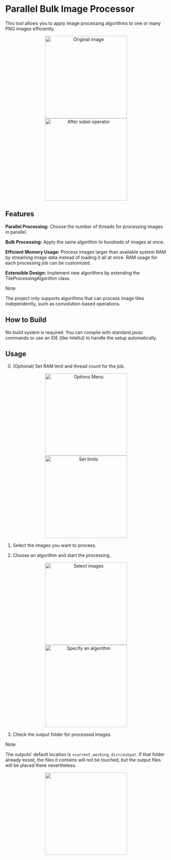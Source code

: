# Parallel Bulk Image Processor

This tool allows you to apply image processing algorithms to one or many PNG images efficiently.

<p align="center">
  <img src="https://github.com/user-attachments/assets/83c610a1-6b31-4aa5-8c9d-29192eeb81c9" width="256" alt="Original image">
  <img src="https://github.com/user-attachments/assets/d37e8801-9b7c-43fc-ad3e-f9f4db1d3f83" width="256" alt="After sobel operator">
</p>

## Features

__Parallel Processing:__ Choose the number of threads for processing images in parallel.

__Bulk Processing:__ Apply the same algorithm to hundreds of images at once.

__Efficient Memory Usage:__ Process images larger than available system RAM by streaming image data instead of loading it all at once. RAM usage for each processing job can be customized.

__Extensible Design:__ Implement new algorithms by extending the TileProcessingAlgorithm class.

>[!NOTE]  
>The project only supports algorithms that can process image tiles independently, such as convolution-based operations.


## How to Build

No build system is required. You can compile with standard javac commands or use an IDE (like IntelliJ) to handle the setup automatically.
## Usage

0. (Optional) Set RAM limit and thread count for the job.

<p align="center">
  <img src="https://github.com/user-attachments/assets/597e0943-2e83-42af-829d-117f7c3f6e10" width="256" alt="Options Menu">
  <img src="https://github.com/user-attachments/assets/2f3a4d3d-de96-4ec5-944f-101d0eaa96d7" width="256" alt="Set limits">
</p>

1. Select the images you want to process.

3. Choose an algorithm and start the processing.

<p align="center">
  <img src="https://github.com/user-attachments/assets/7f0d7a17-f48b-487c-8d9b-c7cc9f0d445c" width="256" alt="Select images">
  <img src="https://github.com/user-attachments/assets/19f46c10-ad12-44c9-b1de-6ea5ac49bafd" width="256" alt="Specify an algorithm">
</p>


3. Check the output folder for processed images.
>[!NOTE]
>The outputs' default location is `<current_working_dir>/output`.
>If that folder already exsist, the files it contains will not be touched, but the output files will be placed there nevertheless.

<p align="center">
  <img src="https://github.com/user-attachments/assets/d05c0901-36e0-42b0-9e6a-66d6cd6ed8f3" width="256">
</p>
